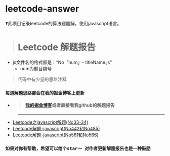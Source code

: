 # leetcode-answer
❓此项目记录leetcode的算法题题解，使用javascript语言。

># Leetcode 解题报告
- js文件名的格式都是：“No「num」- titleName.js”
    - num为题目编号

>代码中有少量的思路注释

### ```每道解题思路都会在我的掘金博客上更新``` 
- >#### [我的掘金博客](https://juejin.im/timeline)或者直接看我github的解题报告
>---
- [Leetcode之javascript解题(No33-34)](https://github.com/thomaszhou63/leetcode-answer/blob/master/%E8%A7%A3%E9%A2%98%E6%8A%A5%E5%91%8A/Leetcode%E4%B9%8Bjavascript%E8%A7%A3%E9%A2%98(No33-34).md)
- [Leetcode解题-javascript(No442和No485)](https://github.com/thomaszhou63/leetcode-answer/blob/master/%E8%A7%A3%E9%A2%98%E6%8A%A5%E5%91%8A/Leetcode%E8%A7%A3%E9%A2%98-javascript(No442%E5%92%8CNo485).md)
- [Leetcode解题-javascript(No561和No566)](https://github.com/thomaszhou63/leetcode-answer/blob/master/%E8%A7%A3%E9%A2%98%E6%8A%A5%E5%91%8A/Leetcode%E8%A7%A3%E9%A2%98-javascript(No561%E5%92%8CNo566).md)


### ```如果对你有帮助，希望可以给个star～ 对作者更新解题报告也是一种鼓励```